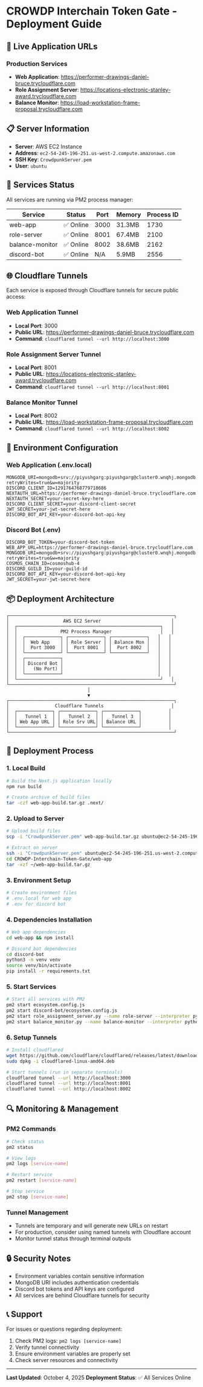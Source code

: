 # CROWDP Interchain Token Gate - Deployment Guide

## 🚀 Live Application URLs

### Production Services
- **Web Application**: https://performer-drawings-daniel-bruce.trycloudflare.com
- **Role Assignment Server**: https://locations-electronic-stanley-award.trycloudflare.com
- **Balance Monitor**: https://load-workstation-frame-proposal.trycloudflare.com

## 📋 Server Information

- **Server**: AWS EC2 Instance
- **Address**: `ec2-54-245-196-251.us-west-2.compute.amazonaws.com`
- **SSH Key**: `CrowdpunkServer.pem`
- **User**: `ubuntu`

## 🔧 Services Status

All services are running via PM2 process manager:

| Service | Status | Port | Memory | Process ID |
|---------|--------|------|--------|------------|
| web-app | ✅ Online | 3000 | 31.3MB | 1730 |
| role-server | ✅ Online | 8001 | 67.4MB | 2100 |
| balance-monitor | ✅ Online | 8002 | 38.6MB | 2162 |
| discord-bot | ✅ Online | N/A | 5.9MB | 2556 |

## 🌐 Cloudflare Tunnels

Each service is exposed through Cloudflare tunnels for secure public access:

### Web Application Tunnel
- **Local Port**: 3000
- **Public URL**: https://performer-drawings-daniel-bruce.trycloudflare.com
- **Command**: `cloudflared tunnel --url http://localhost:3000`

### Role Assignment Server Tunnel
- **Local Port**: 8001
- **Public URL**: https://locations-electronic-stanley-award.trycloudflare.com
- **Command**: `cloudflared tunnel --url http://localhost:8001`

### Balance Monitor Tunnel
- **Local Port**: 8002
- **Public URL**: https://load-workstation-frame-proposal.trycloudflare.com
- **Command**: `cloudflared tunnel --url http://localhost:8002`

## 🔐 Environment Configuration

### Web Application (.env.local)
```env
MONGODB_URI=mongodb+srv://piyushgarg:piyushgarg@cluster0.wnqhj.mongodb.net/crowdp?retryWrites=true&w=majority
DISCORD_CLIENT_ID=1291764768779718686
NEXTAUTH_URL=https://performer-drawings-daniel-bruce.trycloudflare.com
NEXTAUTH_SECRET=your-secret-key-here
DISCORD_CLIENT_SECRET=your-discord-client-secret
JWT_SECRET=your-jwt-secret-here
DISCORD_BOT_API_KEY=your-discord-bot-api-key
```

### Discord Bot (.env)
```env
DISCORD_BOT_TOKEN=your-discord-bot-token
WEB_APP_URL=https://performer-drawings-daniel-bruce.trycloudflare.com
MONGODB_URI=mongodb+srv://piyushgarg:piyushgarg@cluster0.wnqhj.mongodb.net/crowdp?retryWrites=true&w=majority
COSMOS_CHAIN_ID=cosmoshub-4
DISCORD_GUILD_ID=your-guild-id
DISCORD_BOT_API_KEY=your-discord-bot-api-key
JWT_SECRET=your-jwt-secret-here
```

## 📦 Deployment Architecture

```
┌─────────────────────────────────────────────────────────────┐
│                    AWS EC2 Server                          │
│  ┌─────────────────────────────────────────────────────┐   │
│  │                PM2 Process Manager                  │   │
│  │  ┌─────────────┐ ┌─────────────┐ ┌─────────────┐   │   │
│  │  │  Web App    │ │ Role Server │ │ Balance Mon │   │   │
│  │  │  Port 3000  │ │  Port 8001  │ │  Port 8002  │   │   │
│  │  └─────────────┘ └─────────────┘ └─────────────┘   │   │
│  │  ┌─────────────┐                                   │   │
│  │  │ Discord Bot │                                   │   │
│  │  │   (No Port) │                                   │   │
│  │  └─────────────┘                                   │   │
│  └─────────────────────────────────────────────────────┘   │
└─────────────────────────────────────────────────────────────┘
                              │
                              ▼
┌─────────────────────────────────────────────────────────────┐
│                 Cloudflare Tunnels                         │
│  ┌─────────────┐ ┌─────────────┐ ┌─────────────┐          │
│  │   Tunnel 1  │ │   Tunnel 2  │ │   Tunnel 3  │          │
│  │ Web App URL │ │ Role Srv URL│ │ Balance URL │          │
│  └─────────────┘ └─────────────┘ └─────────────┘          │
└─────────────────────────────────────────────────────────────┘
```

## 🚀 Deployment Process

### 1. Local Build
```bash
# Build the Next.js application locally
npm run build

# Create archive of build files
tar -czf web-app-build.tar.gz .next/
```

### 2. Upload to Server
```bash
# Upload build files
scp -i "CrowdpunkServer.pem" web-app-build.tar.gz ubuntu@ec2-54-245-196-251.us-west-2.compute.amazonaws.com:~/

# Extract on server
ssh -i "CrowdpunkServer.pem" ubuntu@ec2-54-245-196-251.us-west-2.compute.amazonaws.com
cd CROWDP-Interchain-Token-Gate/web-app
tar -xzf ~/web-app-build.tar.gz
```

### 3. Environment Setup
```bash
# Create environment files
# .env.local for web app
# .env for discord bot
```

### 4. Dependencies Installation
```bash
# Web app dependencies
cd web-app && npm install

# Discord bot dependencies
cd discord-bot
python3 -m venv venv
source venv/bin/activate
pip install -r requirements.txt
```

### 5. Start Services
```bash
# Start all services with PM2
pm2 start ecosystem.config.js
pm2 start discord-bot/ecosystem.config.js
pm2 start role_assignment_server.py --name role-server --interpreter python3 -- --port 8001
pm2 start balance_monitor.py --name balance-monitor --interpreter python3 -- --port 8002
```

### 6. Setup Tunnels
```bash
# Install cloudflared
wget https://github.com/cloudflare/cloudflared/releases/latest/download/cloudflared-linux-amd64.deb
sudo dpkg -i cloudflared-linux-amd64.deb

# Start tunnels (run in separate terminals)
cloudflared tunnel --url http://localhost:3000
cloudflared tunnel --url http://localhost:8001
cloudflared tunnel --url http://localhost:8002
```

## 🔍 Monitoring & Management

### PM2 Commands
```bash
# Check status
pm2 status

# View logs
pm2 logs [service-name]

# Restart service
pm2 restart [service-name]

# Stop service
pm2 stop [service-name]
```

### Tunnel Management
- Tunnels are temporary and will generate new URLs on restart
- For production, consider using named tunnels with Cloudflare account
- Monitor tunnel status through terminal outputs

## 🔒 Security Notes

- Environment variables contain sensitive information
- MongoDB URI includes authentication credentials
- Discord bot tokens and API keys are configured
- All services are behind Cloudflare tunnels for security

## 📞 Support

For issues or questions regarding deployment:
1. Check PM2 logs: `pm2 logs [service-name]`
2. Verify tunnel connectivity
3. Ensure environment variables are properly set
4. Check server resources and connectivity

---

**Last Updated**: October 4, 2025
**Deployment Status**: ✅ All Services Online